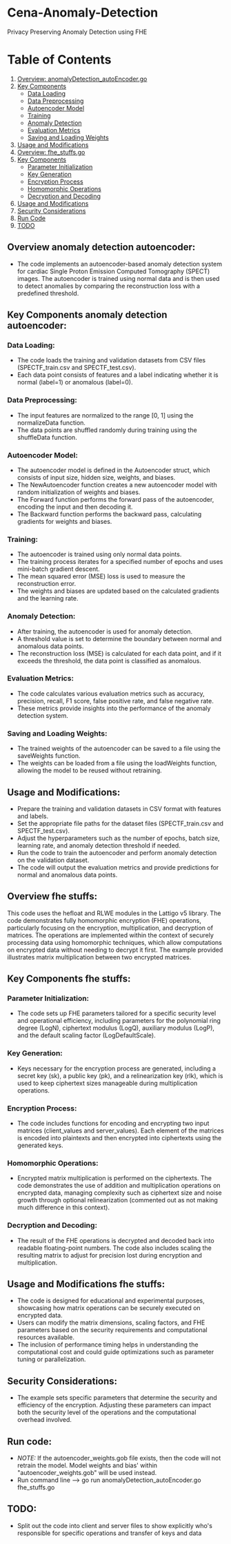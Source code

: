 # Cena-Anomaly-Detection
Privacy Preserving Anomaly Detection using FHE

# Table of Contents
1. [Overview: anomalyDetection_autoEncoder.go](#overview-anomaly-detection-autoencoder)
2. [Key Components](#key-components-anomaly-detection-autoencoder)
   - [Data Loading](#data-loading)
   - [Data Preprocessing](#data-preprocessing)
   - [Autoencoder Model](#autoencoder-model)
   - [Training](#training)
   - [Anomaly Detection](#anomaly-detection)
   - [Evaluation Metrics](#evaluation-metrics)
   - [Saving and Loading Weights](#saving-and-loading-weights)
3. [Usage and Modifications](#usage-and-modifications)
4. [Overview: fhe_stuffs.go](#overview-fhe-stuffs)
5. [Key Components](#key-components-fhe-stuffs)
   - [Parameter Initialization](#parameter-initialization)
   - [Key Generation](#key-generation)
   - [Encryption Process](#encryption-process)
   - [Homomorphic Operations](#homomorphic-operations)
   - [Decryption and Decoding](#decryption-and-decoding)
6. [Usage and Modifications](#usage-and-modifications-fhe-stuffs)
7. [Security Considerations](#security-considerations)
8. [Run Code](#run-code)
9. [TODO](#todo)


## Overview anomaly detection autoencoder: 
- The code implements an autoencoder-based anomaly detection system for cardiac Single Proton Emission Computed Tomography (SPECT) images. The autoencoder is trained using normal data and is then used to detect anomalies by comparing the reconstruction loss with a predefined threshold.

## Key Components anomaly detection autoencoder:
### Data Loading:
- The code loads the training and validation datasets from CSV files (SPECTF_train.csv and SPECTF_test.csv).
- Each data point consists of features and a label indicating whether it is normal (label=1) or anomalous (label=0).
### Data Preprocessing:
- The input features are normalized to the range [0, 1] using the normalizeData function.
- The data points are shuffled randomly during training using the shuffleData function.
### Autoencoder Model:
- The autoencoder model is defined in the Autoencoder struct, which consists of input size, hidden size, weights, and biases.
- The NewAutoencoder function creates a new autoencoder model with random initialization of weights and biases.
- The Forward function performs the forward pass of the autoencoder, encoding the input and then decoding it.
- The Backward function performs the backward pass, calculating gradients for weights and biases.
### Training:
- The autoencoder is trained using only normal data points.
- The training process iterates for a specified number of epochs and uses mini-batch gradient descent.
- The mean squared error (MSE) loss is used to measure the reconstruction error.
- The weights and biases are updated based on the calculated gradients and the learning rate.
### Anomaly Detection:
- After training, the autoencoder is used for anomaly detection.
- A threshold value is set to determine the boundary between normal and anomalous data points.
- The reconstruction loss (MSE) is calculated for each data point, and if it exceeds the threshold, the data point is classified as anomalous.
### Evaluation Metrics:
- The code calculates various evaluation metrics such as accuracy, precision, recall, F1 score, false positive rate, and false negative rate.
- These metrics provide insights into the performance of the anomaly detection system.
### Saving and Loading Weights:
- The trained weights of the autoencoder can be saved to a file using the saveWeights function.
- The weights can be loaded from a file using the loadWeights function, allowing the model to be reused without retraining.
## Usage and Modifications:
- Prepare the training and validation datasets in CSV format with features and labels.
- Set the appropriate file paths for the dataset files (SPECTF_train.csv and SPECTF_test.csv).
- Adjust the hyperparameters such as the number of epochs, batch size, learning rate, and anomaly detection threshold if needed.
- Run the code to train the autoencoder and perform anomaly detection on the validation dataset.
- The code will output the evaluation metrics and provide predictions for normal and anomalous data points.

## Overview fhe stuffs: 
This code uses the hefloat and RLWE modules in the Lattigo v5 library. The code demonstrates fully homomorphic encryption (FHE) operations, particularly focusing on the encryption, multiplication, and decryption of matrices. The operations are implemented within the context of securely processing data using homomorphic techniques, which allow computations on encrypted data without needing to decrypt it first. The example provided illustrates matrix multiplication between two encrypted matrices.

## Key Components fhe stuffs:
### Parameter Initialization:
- The code sets up FHE parameters tailored for a specific security level and operational efficiency, including parameters for the polynomial ring degree (LogN), ciphertext modulus (LogQ), auxiliary modulus (LogP), and the default scaling factor (LogDefaultScale).

### Key Generation:
- Keys necessary for the encryption process are generated, including a secret key (sk), a public key (pk), and a relinearization key (rlk), which is used to keep ciphertext sizes manageable during multiplication operations.

### Encryption Process:
- The code includes functions for encoding and encrypting two input matrices (client_values and server_values). Each element of the matrices is encoded into plaintexts and then encrypted into ciphertexts using the generated keys.

### Homomorphic Operations:
- Encrypted matrix multiplication is performed on the ciphertexts. The code demonstrates the use of addition and multiplication operations on encrypted data, managing complexity such as ciphertext size and noise growth through optional relinearization (commented out as not making much difference in this context).

### Decryption and Decoding:
- The result of the FHE operations is decrypted and decoded back into readable floating-point numbers. The code also includes scaling the resulting matrix to adjust for precision lost during encryption and multiplication.

## Usage and Modifications fhe stuffs:
- The code is designed for educational and experimental purposes, showcasing how matrix operations can be securely executed on encrypted data.
- Users can modify the matrix dimensions, scaling factors, and FHE parameters based on the security requirements and computational resources available.
- The inclusion of performance timing helps in understanding the computational cost and could guide optimizations such as parameter tuning or parallelization.

## Security Considerations:
- The example sets specific parameters that determine the security and efficiency of the encryption. Adjusting these parameters can impact both the security level of the operations and the computational overhead involved.

## Run code:
- *NOTE:* If the autoencoder_weights.gob file exists, then the code will not retrain the model. Model weights and bias' within "autoencoder_weights.gob" will be used instead.
- Run command line --> go run anomalyDetection_autoEncoder.go fhe_stuffs.go

## TODO:
- Split out the code into client and server files to show explicitly who's responsible for specific operations and transfer of keys and data
